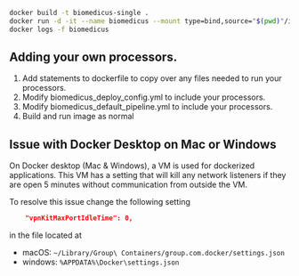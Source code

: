 
```bash
docker build -t biomedicus-single .
docker run -d -it --name biomedicus --mount type=bind,source="$(pwd)"/input,target=/input --mount type=bind,source="$(pwd)"/output,target=/output biomedicus-single
docker logs -f biomedicus
```


## Adding your own processors.

1. Add statements to dockerfile to copy over any files needed to run your processors.
2. Modify biomedicus_deploy_config.yml to include your processors.
3. Modify biomedicus_default_pipeline.yml to include your processors.
4. Build and run image as normal

## Issue with Docker Desktop on Mac or Windows

On Docker desktop (Mac & Windows), a VM is used for dockerized applications. This VM has a setting that will kill any network listeners if they are open 5 minutes without communication from outside the VM.

To resolve this issue change the following setting


```json
    "vpnKitMaxPortIdleTime": 0,
```

in the file located at

 - macOS: ``~/Library/Group\ Containers/group.com.docker/settings.json``
 - windows: ``%APPDATA%\Docker\settings.json``

